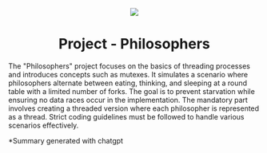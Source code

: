 <p align="center">
  <img src="https://github.com/B18a/42-project-badges/blob/main/badges/philosopherse.png">
</p>

<h1 align="center">
  Project - Philosophers
</h1>

The "Philosophers" project focuses on the basics of threading processes and introduces concepts such as mutexes. It simulates a scenario where philosophers alternate between eating, thinking, and sleeping at a round table with a limited number of forks. The goal is to prevent starvation while ensuring no data races occur in the implementation. The mandatory part involves creating a threaded version where each philosopher is represented as a thread. Strict coding guidelines must be followed to handle various scenarios effectively.

*Summary generated with chatgpt
